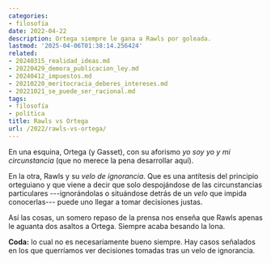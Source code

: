 ```yaml
---
categories:
- filosofía
date: 2022-04-22
description: Ortega siempre le gana a Rawls por goleada.
lastmod: '2025-04-06T01:38:14.256424'
related:
- 20240315_realidad_ideas.md
- 20220429_demora_publicacion_ley.md
- 20240412_impuestos.md
- 20210220_meritocracia_deberes_intereses.md
- 20221021_se_puede_ser_racional.md
tags:
- filosofía
- política
title: Rawls vs Ortega
url: /2022/rawls-vs-ortega/
---
```


En una esquina, Ortega (y Gasset), con su aforismo _yo soy yo y mi circunstancia_ (que no merece la pena desarrollar aquí).

En la otra, Rawls y su _velo de ignorancia_. Que es una antítesis del principio orteguiano y que viene a decir que solo despojándose de las circunstancias particulares ---ignorándolas o situándose detrás de un _velo_ que impida conocerlas--- puede uno llegar a tomar decisiones justas.

Así las cosas, un somero repaso de la prensa nos enseña que Rawls apenas le aguanta dos asaltos a Ortega. Siempre acaba besando la lona.

**Coda:** lo cual no es necesariamente bueno siempre. Hay casos señalados en los que querríamos ver decisiones tomadas tras un velo de ignorancia.